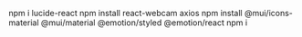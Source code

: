 npm i lucide-react
npm install react-webcam axios
npm install @mui/icons-material @mui/material @emotion/styled @emotion/react
npm i 